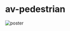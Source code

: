 # av-pedestrian

![poster](https://github.com/behrendco/av-pedestrian/assets/151778606/69cfdc4b-9c61-419b-bde7-914c0d9ddce5)
